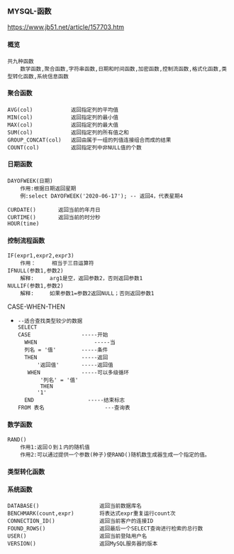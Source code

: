 ### MYSQL-函数

<https://www.jb51.net/article/157703.htm>

#### 概览

```
共九种函数
	数学函数,聚合函数,字符串函数,日期和时间函数,加密函数,控制流函数,格式化函数,类型转化函数,系统信息函数
```

#### 聚合函数

```
AVG(col)			返回指定列的平均值
MIN(col)         	返回指定列的最小值
MAX(col)       		返回指定列的最大值
SUM(col)        	返回指定列的所有值之和
GROUP_CONCAT(col) 	返回由属于一组的列值连接组合而成的结果
COUNT(col)        	返回指定列中非NULL值的个数
```





#### 日期函数

```mysql
DAYOFWEEK(日期)			
	作用:根据日期返回星期
	例:select DAYOFWEEK('2020-06-17'); -- 返回4，代表星期4
	
CURDATE()		返回当前的年月日
CURTIME()		返回当前的时分秒
HOUR(time)
```



#### 控制流程函数

```
IF(expr1,expr2,expr3)   
	作用：		相当于三目运算符
IFNULL(参数1,参数2)  
	解释:		arg1是空，返回参数2，否则返回参数1	
NULLIF(参数1,参数2)
	解释:		如果参数1=参数2返回NULL；否则返回参数1	
```



CASE-WHEN-THEN

- ```MYSQL
  --适合查找类型较少的数据
  SELECT
  CASE				  -----开始	
    WHEN				  -----当
  	列名 = '值' 	    -----条件
  	THEN			  -----返回
  		'返回值' 	    -----返回值
     WHEN 			  -----可以多级循环
     	 '列名' = '值' 
     	 THEN
  		'1' 		
  	END 				-----结束标志
  FROM 表名					---查询表
  ```

  

#### 数学函数

```
RAND()
	作用1:返回０到１内的随机值
	作用2:可以通过提供一个参数(种子)使RAND()随机数生成器生成一个指定的值。
```

#### 类型转化函数



#### 系统函数

```
DATABASE()					 返回当前数据库名
BENCHMARK(count,expr)		 将表达式expr重复运行count次
CONNECTION_ID() 			 返回当前客户的连接ID
FOUND_ROWS()   				 返回最后一个SELECT查询进行检索的总行数
USER()				  		 返回当前登陆用户名
VERSION() 					 返回MySQL服务器的版本
```